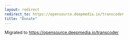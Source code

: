 ```yaml
---
layout: redirect
redirect_to: https://opensource.deepmedia.io/transcoder
title: "Donate"
---
```


Migrated to https://opensource.deepmedia.io/transcoder
